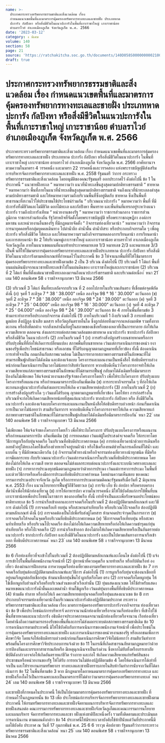 ```yaml
---
name: >-
  ประกาศกระทรวงทรัพยากรธรรมชาติและสิ่งแวดล้อม เรื่อง
  กำหนดแนวเขตพื้นที่และมาตรการคุ้มครองทรัพยากรทางทะเลและชายฝั่ง ประเภทหาด
  ปะการัง กัลปังหา หรือสิ่งมีชีวิตในแนวปะการังในพื้นที่เกาะราชาใหญ่ เกาะราชาน้อย
  ตำบลราไวย์ อำเภอเมืองภูเก็ต จังหวัดภูเก็ต พ.ศ. 2566
date: '2023-03-12'
category: ง พิเศษ
volume: 140
section: 58
page: 21
source: 'https://ratchakitcha.soc.go.th/documents/140D058S0000000002100.pdf'
draft: true
---
```


# ประกาศกระทรวงทรัพยากรธรรมชาติและสิ่งแวดล้อม เรื่อง กำหนดแนวเขตพื้นที่และมาตรการคุ้มครองทรัพยากรทางทะเลและชายฝั่ง ประเภทหาด ปะการัง กัลปังหา หรือสิ่งมีชีวิตในแนวปะการังในพื้นที่เกาะราชาใหญ่ เกาะราชาน้อย ตำบลราไวย์ อำเภอเมืองภูเก็ต จังหวัดภูเก็ต พ.ศ. 2566

ประกาศกระทรวงทรัพยากรธรรมชาติและสิ่งแวดล้อม เรื่อง กำหนดแนวเขตพื้นที่และมาตรการคุ้มครองทรัพยากรทางทะเลและชายฝั่ง ประเภทหาด ปะการัง กัลปังหา หรือสิ่งมีชีวิตในแนวปะการัง ในพื้นที่เกาะราชาใหญ่ เกาะราชาน้อย ตาบลราไวย์ อำเภอเมืองภูเก็ต จังหวัดภูเก็ต พ.ศ. 2566 อาศัยอานาจตามความในมาตรา 4 วรรคหนึ่ง และมาตรา 22 วรรคหนึ่งและวรรคสอง แห่งพระราชบัญญัติส่งเสริมการบริหารจัดการทรัพยากรทางทะเลและชายฝั่ง พ.ศ. 2558 รัฐมนตรี ว่าการ กระทรวงทรัพยากรธรรมชาติและสิ่งแวดล้อม โดยอนุมัติของคณะรัฐมนตรี ออกประกาศไว้ ดังต่อไปนี้ ข้อ 1 ในประกาศนี้ “ แนวชายฝั่งทะเล ” หมายความว่า แนวที่น้ำทะเลขึ้นสูงสุดตามปกติทางธรรมชาติ “ ชายหาด ” หมายความว่า พื้นที่ภายในแนวที่น้ำทะเลขึ้นสูงสุดตามปกติทางธรรมชาติ จนถึงแนวที่น้าทะเลลงต่าสุดตามปกติทางธรรมชาติ และให้หมายความรวมถึงบริเวณพื้นที่ซึ่งอยู่ติดกับ ชายหาด ซึ่งเป็นพื้นที่สาธารณะที่สงวนไว้ให้ประชาชนใช้ประโยชน์ร่วมกัน “ บริเวณแนวปะการัง ” หมายความว่า พื้นที่ ที่มีปะการังทั้งมีชีวิตและไม่มีชีวิต ดอกไม้ทะเล และกัลปังหา พื้นทราย และพื้นหินที่แทรกอยู่ระหว่างแนวปะการัง รวมถึงปะการังเทียม “ หน่วยงานของรัฐ ” หมายความว่า ราชการส่วนกลาง ราชการส่วนภูมิภาค ราชการส่วนท้องถิ่น รัฐวิสาหกิจที่จัดตั้งโดยพระราชบัญญัติ หรือพระราชกฤษฎีกา องค์การมหาชน และหน่วยงานอื่นของรัฐ ที่มีกฎหมายจัดตั้ง “ กิจกรรมท่องเที่ยวดาน้า ” หมายความว่า กิจกรรมการนาบุคคลหรือกลุ่มบุคคลเดินทาง ไปดำน้ำลึก ดำน้ำตื้น ดำน้ำอิสระ หรือประกอบกิจกรรมใด ๆ เพื่อดูปะการัง หรือสิ่งมีชีวิต ใต้ทะเล และให้หมายความรวมถึงกิจกรรมทดลองการเรียนดาน้า การเรียนดาน้า และการสอบดาน้า ข้อ 2 ให้บริเวณหมู่เกาะราชาใหญ่ และเกาะราชาน้อย ตาบลราไวย์ อาเภอเมืองภูเก็ต จังหวัดภูเก็ต ภายในแนวเขตแผนที่แนบท้ายประกาศหมายเลข 1/3 หมายเลข 2/3 และหมายเลข 3/3 เป็นพื้ นที่ให้ใช้มาตรการคุ้มครองทรัพยากรทางทะเลและชายฝั่งประเภทหาด ปะการัง กัลปังหา หรือสิ่งมีชีวิตในแนวปะการังตามหลักเกณฑ์ที่กำหนดไว้ในประกาศนี้ ข้อ 3 ให้จาแนกพื้นที่ที่ให้ใช้มาตรการคุ้มครองทรัพยากรทางทะเลและชายฝั่งตามข้อ 2 เป็น 3 บริเวณ ดังต่อไปนี้ (1) บริเวณที่ 1 ได้แก่ พื้นที่บนแผ่นดินนับจากแนวชายฝั่งทะเลเข้าไปในแผ่นดินของ เกาะราชาใหญ่และเกาะราชาน้อย (2) บริเวณที่ 2 ได้แก่ พื้นที่ตั้งแต่แนวชายฝั่งทะเลลงมาจนถึงแนวปะการังธรรมชาติ และบริเวณต่อเนื่อง ้ หนา 21 ่ เลม 140 ตอนพิเศษ 58 ง ราชกิจจานุเบกษา 13 มีนาคม 2566

(3) บริเวณที่ 3 ได้แก่ พื้นที่ทะเลถัดจากบริเวณ ที่ 2 ออกไปภายในบริเวณเส้นตรง ที่เชื่อมต่อจุดพิกัด ดังนี้ (ก) จุดที่ 1 ละติจูด 7 ° 38 ' 38.000" เหนือ ลองจิจูด 98 ° 16 ' 30.000" ตะวันออก (ข) จุดที่ 2 ละติจูด 7 ° 38 ' 38.000" เหนือ ลองจิจูด 98 ° 24 ' 39.000" ตะวันออก (ค) จุดที่ 3 ละติจูด 7 ° 25 ' 04.000" เหนือ ลองจิจูด 98 ° 16 ' 30.000" ตะวันออก (ง) จุดที่ 4 ละติจูด 7 ° 25 ' 04.000" เหนือ ลองจิจูด 98 ° 24 ' 39.000" ตะวันออก ข้อ 4 ภายในพื้นที่ตามข้อ 3 ห้ามกระทำการหรือประกอบกิจกรรม ดังต่อไปนี้ (1) ภายในบริเวณที่ 1 ถึงบริเวณที่ 3 การเททิ้งขยะมูลฝอย สิ่งปฏิกูล น้าเสีย มลสาร หรือวัตถุอันตรายอื่นใด ซึ่งถูกปล่อยทิ้งมาจากแหล่งมลพิษ รวมทั้งกาก ตะกอน หรือสิ่งที่ตกค้าง จากสิ่งเหล่านั้นที่อยู่ในสภาพของแข็งหรือของเหลวที่เป็นการทาลาย ก่อให้เกิดความเสียหาย ตลอดจน ส่งผลกระทบต่อสภาพแวดล้อมของชายหาด แนวปะการัง ซากปะการัง กัลปังหา หรือสิ่งมีชีวิต ในแนวปะการัง (2) ภายในบริเวณที่ 1 (ก) การสร้างสิ่งปลูกสร้างบนชายหาดหรือการปรับปรุงพื้นที่ที่ก่อให้เกิดการเปลี่ยนแปลง สภาพพื้นที่บนชายหาด เว้นแต่การดาเนินการของหน่ว ยงานของรัฐเพื่อประโยชน์สาธารณะ หรือเอกชน ที่ได้รับอนุญาตตามกฎหมายที่เกี่ยวข้อง ทั้งนี้ ต้องดาเนินการเท่าที่จาเป็น กลมกลืนกับสภาพแวดล้อม ไม่เป็นการทาลายสภาพทางธรรมชาติในลักษณะที่ไม่สามารถฟื้นฟูกลับมาได้ดังเดิม และต้องแจ้งแบบ โครงการและแผนงานเป็นหนังสือใ ห้อธิบดีทราบล่วงหน้าก่อนเริ่มดาเนินการเป็นเวลาไม่น้อยกว่าสิบห้าวันทาการ หากอธิบดีเห็นว่าโครงการอาจทำให้เกิดความเสียหายแก่สภาพทางธรรมชาติในลักษณะที่ไม่สามารถฟื้นฟู กลับมาได้ดังเดิมหรือมีมาตรการป้องกันไม่เพียงพอ ให้แจ้งหน่วยงานของรัฐเจ้าของโครงการโดยเร็ว เพื่อให้ระงับโครงการ ปรับปรุงแบบโครงการหรือแผนงาน หรือกำหนดมาตรการป้องกันเพิ่มเติม (ข) การกระทากิจกรรมใด ๆ ที่ก่อให้เกิดตะกอนลงสู่แนวปะการังอันส่งผลกระทบให้เกิด ความเสียหายต่อปะการัง (3) ภายในบริเวณที่ 2 (ก) การสร้างสิ่งปลูกสร้างใด ๆ เว้นแต่ได้รับอนุ ญาตตามกฎหมายที่เกี่ยวข้อง โดยให้ทา การก่อสร้างในบริเวณที่จะก่อให้เกิดความเสียหายน้อยที่สุดแก่แนวปะการัง ซากปะการัง กัลปังหา หรือ สิ่งมีชีวิตในแนวปะการัง และต้องแจ้งแบบโครงการและแผนงานเป็นหนังสือให้อธิบดีทราบล่วงหน้า ก่อนเริ่มดาเนินการเป็นเวลาไม่น้อยกว่า สามสิบวันทาการ หากอธิบดีเห็นว่าโครงการอาจทาให้เกิด ความเสียหายแก่สภาพทางธรรมชาติในลักษณะที่ไม่สามารถฟื้นฟูกลับมาได้ดังเดิมหรือมีมาตรการป้องกัน ้ หนา 22 ่ เลม 140 ตอนพิเศษ 58 ง ราชกิจจานุเบกษา 13 มีนาคม 2566

ไม่เพียงพอ ให้แจ้งเจ้าของโครงการโดยเร็ว เพื่อให้ระงับโครงการ ปรับปรุงแบบโครงการหรือแผนงาน หรือกำหนดมาตรการป้อ งกันเพิ่มเติม (ข) การทอดสมอ เว้นแต่ผู้ใดประสงค์จะจอดเรือ ให้กระทาโดยวิธีการผูกเรือกับทุ่นจอดเรือ ในบริเวณที่อธิบดีประกาศกาหนด (ค) การท่องเที่ยวดาน้าด้วยการเดินหรือลอยตัวอยู่ใต้ทะเลโดยใช้เครื่องช่วยหายใจอยู่บนผิวน้า หรือใช้เครื่องยนต์ช่วยในการเคลื่อนที่ใต้น้ำ และแบบอื่น ๆ ที่มีลักษณะเดียวกัน (ง) กิจกรรมกีฬาทางน้าหรือกิจกรรมท่องเที่ยวทางน้าทุกชนิด ที่มีหรืออาจมีผลกระทบ กับบริเวณแนวปะการัง เว้นแต่การดาเนินการในบริเวณที่อธิบดีประกาศกาหนด โดยต้องไม่ก่อให้เกิด ความเสี ยหาย ตลอดจนไม่ส่งผลกระทบต่อแนวปะการังและระบบนิเวศทางทะเลและชายฝั่ง (จ) การทาการประมงทุกชนิดตามกฎหมายว่าด้วยการประมง เว้นแต่การทาการประมง ในพื้นที่และด้วยวิธีการหรือเครื่องมือการประมงที่อธิบดีประกาศกำหนด โดยผ่านความเห็นชอบ ของคณะกรรมการประมงประจาจังหวัด ภูเก็ต หรือการทาการประมงตามมติคณะรัฐมนตรีเมื่อวันที่ 2 มิถุนายน พ.ศ. 2553 เรื่อง แนวนโยบายการฟื้นฟูวิถีชีวิตชาวเล (ฉ) การจับ เก็บ ขัง ล่อปลา หรือครอบครองสัตว์น้ำเพื่อให้นักท่องเที่ยวดู (ช) การให้อาหารปลา ความในวรรคหนึ่ง มิให้ใช้บังคับแก่การใช้พื้นที่บนเกาะราชาน้อยเพื่อประโยชน์ในราชการ ของกองทัพเรือ ทั้งนี้ เท่าที่จำเป็นและเพื่อรักษาผลประโยชน์ของชาติทางทะเล ข้อ 5 การนำเรือเข้าออกและการจอดเรือในบริเวณที่ 2 ต้องปฏิบัติตามหลักเกณฑ์ และวิธีการ ดังต่อไปนี้ (1) การจอดเรือเที ยบทุ่น หรือสะพานท่าเทียบเรือ หรือบริเวณโป๊ะจอดเรือ ต้องปฏิบัติ ตามหลักเกณฑ์ ดังนี้ (ก) การจอดต้องเป็นไปเพื่อรับส่งผู้โดยสาร ห้ามจอดประจำจุดเป็นการถาวร (ข) การจอดเรือให้จอดในจุดหรือบริเวณที่อธิบดีประกาศกาหนด (ค) วิธีการจอดเรือเทียบทุ่น หรือสะพานท่ำเทียบเรือ หรือบริเวณโป๊ะจอดเรือ ต้องไม่ก่อให้เกิดความเสียหายหรือก่อให้เกิดความชำรุดแก่ทุ่น ท่าเทียบเรือ หรือโป๊ะจอดเรือ (2) การนำเรือเข้าออก ต้องไม่ก่อให้เกิดความเสียหายหรือเป็นอันตรายต่อแนวปะการัง ซากปะการัง กัลปังหา และสิ่งมีชีวิตในแนวปะการัง และเป็นไปตามเส้นทางการนาเรือเข้าออก ที่อธิบดีประกาศกาหนด ้ หนา 23 ่ เลม 140 ตอนพิเศษ 58 ง ราชกิจจานุเบกษา 13 มีนาคม 2566

ข้อ 6 เรือท่องเที่ยวที่จะเข้าไปในบริเวณที่ 2 ต้องปฏิบัติตามหลักเกณฑ์และเงื่อนไข ดังต่อไปนี้ (1) แจ้งการเข้าไปในพื้นที่ต่อพนักงานเจ้าหน้าที่ (2) ผู้ทาหน้าที่ควบคุมเรือ นายท้ายเรือ หรือกัปตันเรือท่ องเที่ยว ต้องผ่านการฝึกอบรม การควบคุมเรือท่องเที่ยวของกรมทรัพยากรทางทะเลและชายฝั่ง ข้อ 7 การจอดเรือกับทุ่นต้องปฏิบัติตามหลักเกณฑ์และวิธีการ ดังต่อไปนี้ (1) การผูกเรือกับทุ่นจะต้องนาเชือกที่อยู่บนเรือผูกต่อกับเชือกทุ่น ห้ามนาเชือกทุ่นขึ้นไป ผูกกับเรือโดย ตรง (2) การจอดเรือโดยผูกทุ่น ให้ใช้เชือกผูกกับส่วนหัวเรือหรือบริเวณส่วนของหัวเรือเท่านั้น (3) ทุ่นแสดงแนวเขต ให้ใช้สำหรับแสดงหมายเขตแนวปะการังน้ำตื้นและเขตดำน้ำ ห้ามใช้ผูกเรือ เว้นแต่ทุ่นบางพื้นที่ที่อธิบดีประกาศกาหนด (4) ห้ามตัด ทำลาย หรือก่อให้เกิ ดความเสียหายต่อทุ่นจอดเรือหรือทุ่นแสดงแนวเขต ข้อ 8 การประกอบกิจกรรมท่องเที่ยวดาน้าในบริเวณแนวปะการังต้องปฏิบัติตามประกาศ กระทรวงทรัพยากรธรรมชาติและสิ่งแวดล้อม เรื่อง มาตรการคุ้มครองทรัพยากรปะการังจากกิจกรรม ท่องเที่ยวดาน้า ข้อ 9 เพื่อประโยชน์แก่การบริหารจั ดการจานวนนักท่องเที่ยวหรือจานวนเรือท่องเที่ยว ที่เข้าไปใช้พื้นที่ชายหาดและแนวปะการัง อธิบดีอาจประกาศกาหนดจานวนนักท่องเที่ยวหรือจานวน เรือท่องเที่ยว โดยคำนึงถึงความสามารถรองรับของพื้นที่และการไม่ส่งผลกระทบต่อสภาพทางธรรมชาติเดิม ข้อ 10 การดาเนินการตามประกาศนี้ มิให้ใช้บังคับกับการดาเนินการของพนักงานเจ้าหน้าที่ เพื่อประโยชน์ในการคุ้มครองทรัพยากรทางทะเลและชายฝั่ง และการดาเนินการของหน่วยงานของรัฐ หรือเอกชนเพื่อการศึกษาวิจัย โดยแจ้งให้อธิบดีทราบล่วงหน้าก่อนเริ่มดาเนินการศึกษาวิจัยไม่น้อยกว่ำ สามสิบวันทำการพร้อมยื่นโครงการศึกษาวิจัยประกอบการแจ้งด้วย ข้อ 11 ในกรณีที่เกิดสาธารณภัยตามกฎหมายว่าด้วยการป้องกันและบรรเทาสาธารณภัยหรือ มีเหตุฉุกเฉินจาเป็นเร่งด่วน ซึ่งหากไม่ยับยั้งหรือบรรเทาภัยพิบัติดังกล่าวอาจก่อให้เกิดอันตรายแก่ชีวิต ร่างกาย และก่อใ ห้เกิดความเสียหายแก่ทรัพย์สินของประชาชนหรือหน่วยงานของรัฐ ให้ได้รับ การยกเว้นไม่ต้องปฏิบัติตามข้อ 4 โดยให้ดาเนินการได้เท่าที่จาเป็น และให้รายงานกรมทรัพยากร ทางทะเลและชายฝั่งทราบภายในสิบห้าวันทำการนับจากวันที่ได้ดาเนินการ ข้อ 12 ในพื้นที่ตามข้อ 3 หาก มีกฎหมายใดกาหนดมาตรการคุ้มครองทรัพยากรทางทะเล และชายฝั่งเรื่องใดไว้เป็นการเฉพาะและเป็นมาตรการที่ไม่ต่ากว่ามาตรการคุ้มครองทรัพยากรทางทะเล ้ หนา 24 ่ เลม 140 ตอนพิเศษ 58 ง ราชกิจจานุเบกษา 13 มีนาคม 2566

และชายฝั่งที่กาหนดในประกาศนี้ ให้เป็นไปตามมาตรการคุ้มครองทรัพยากรทางทะเลและชายฝั่ง ที่กำหนดไว้ในกฎหมายนั้น ข้อ 13 เพื่อ ประโยชน์แก่การบริหารจัดการทรัพยากรทางทะเลและชายฝั่งตามประกาศนี้ ให้กรมทรัพยากรทางทะเลและชายฝั่งจัดทาแผนการบริหารจัดการทรัพยากรทางทะเลและชายฝั่งเสนอต่อ คณะกรรมการทรัพยากรทางทะเลและชายฝั่งจังหวัดภูเก็ตและคณะกรรมการนโยบายและแผนบริหาร จัดการทรัพยากรทะเลและชา ยฝั่งแห่งชาติปีละหนึ่งครั้ง รวมทั้งติดตามและประเมินผลการดาเนินงาน ตามแผนดังกล่าว ข้อ 14 ประกาศนี้ให้มีระยะเวลาบังคับใช้ห้าปีนับแต่วันที่ประกาศนี้มีผลใช้บังคับ ประกาศ ณ วันที่ 17 กุมภาพันธ์ พ.ศ. 25 6 6 วราวุธ ศิลปอาชา รัฐมนตรีว่าการกระทรวงทรัพยากรธรรมชาติและสิ่งแวดล้อม ้ หนา 25 ่ เลม 140 ตอนพิเศษ 58 ง ราชกิจจานุเบกษา 13 มีนาคม 2566





